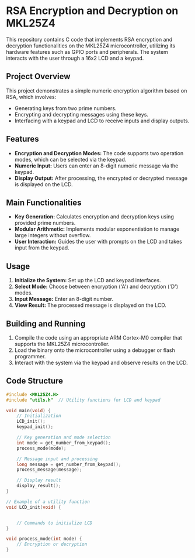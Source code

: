 # RSA Encryption and Decryption on MKL25Z4

This repository contains C code that implements RSA encryption and decryption functionalities on the MKL25Z4 microcontroller, utilizing its hardware features such as GPIO ports and peripherals. The system interacts with the user through a 16x2 LCD and a keypad.

## Project Overview

This project demonstrates a simple numeric encryption algorithm based on RSA, which involves:
- Generating keys from two prime numbers.
- Encrypting and decrypting messages using these keys.
- Interfacing with a keypad and LCD to receive inputs and display outputs.

## Features

- **Encryption and Decryption Modes:** The code supports two operation modes, which can be selected via the keypad.
- **Numeric Input:** Users can enter an 8-digit numeric message via the keypad.
- **Display Output:** After processing, the encrypted or decrypted message is displayed on the LCD.

## Main Functionalities

- **Key Generation:** Calculates encryption and decryption keys using provided prime numbers.
- **Modular Arithmetic:** Implements modular exponentiation to manage large integers without overflow.
- **User Interaction:** Guides the user with prompts on the LCD and takes input from the keypad.

## Usage

1. **Initialize the System:** Set up the LCD and keypad interfaces.
2. **Select Mode:** Choose between encryption ('A') and decryption ('D') modes.
3. **Input Message:** Enter an 8-digit number.
4. **View Result:** The processed message is displayed on the LCD.

## Building and Running
1. Compile the code using an appropriate ARM Cortex-M0 compiler that supports the MKL25Z4 microcontroller.
2. Load the binary onto the microcontroller using a debugger or flash programmer.
3. Interact with the system via the keypad and observe results on the LCD.


## Code Structure

```c
#include <MKL25Z4.H>
#include "utils.h"  // Utility functions for LCD and keypad

void main(void) {
    // Initialization
    LCD_init();
    keypad_init();

    // Key generation and mode selection
    int mode = get_number_from_keypad();
    process_mode(mode);

    // Message input and processing
    long message = get_number_from_keypad();
    process_message(message);

    // Display result
    display_result();
}

// Example of a utility function
void LCD_init(void) {


    // Commands to initialize LCD
}

void process_mode(int mode) {
    // Encryption or decryption
}

